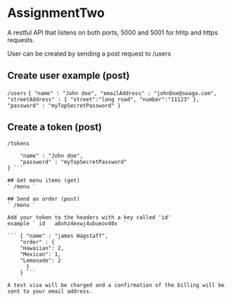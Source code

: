 # AssignmentTwo

A restful API that listens on both ports, 5000 and 5001 for hhtp and https requests.

User can be created by sending a post request to /users

## Create user example (post)
` /users `
`` {
	"name" : "John doe",
	"emailAddress" : "johnDoe@swaga.com",
	"streetAddress" : {
		"street":"long road",
		"number":"11123"
	},
	"password" : "myTopSecretPassword"
} ``

## Create a token (post)
` /tokens `
``` {
	"name" : "John doe",
	"password" : "myTopSecretPassword"
} ```

## Get menu items (get)
` /menu `

## Send an order (post)
` /menu `

Add your token to the headers with a key called 'id'
example ` id   a8xhz4exwj4ubueov40x  `

``` { "name" : "james Wagstaff",
	"order" : {
    "Hawaiian": 2,
    "Mexican": 1,
    "Lemonade": 2
      }
    } ```

A test visa will be charged and a confirmation of the billing will be sent to your email address.

